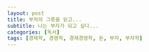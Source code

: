 ```yaml
---
layout: post
title: 부자의 그릇을 읽고...
subtitle: 나는 부자가 되고 싶다...
categories: [독서]
tags: [경제학, 경영학, 경제경영학, 돈, 부자, 부자학]
---
```


[my-image]: ./assets/images/부자의그릇_cover.jpg
(https://product.kyobobook.co.kr/detail/S000001687079)